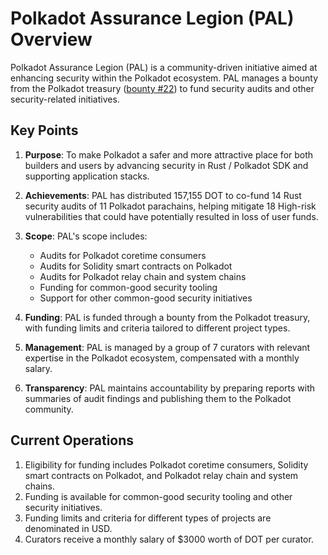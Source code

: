 # Polkadot Assurance Legion (PAL) Overview

Polkadot Assurance Legion (PAL) is a community-driven initiative aimed at enhancing security within the Polkadot ecosystem. PAL manages a bounty from the Polkadot treasury ([bounty #22](https://polkadot.subsquare.io/treasury/bounties/22)) to fund security audits and other security-related initiatives.

## Key Points

1. **Purpose**: To make Polkadot a safer and more attractive place for both builders and users by advancing security in Rust / Polkadot SDK and supporting application stacks.

2. **Achievements**: PAL has distributed 157,155 DOT to co-fund 14 Rust security audits of 11 Polkadot parachains, helping mitigate 18 High-risk vulnerabilities that could have potentially resulted in loss of user funds.

3. **Scope**: PAL's scope includes:
   - Audits for Polkadot coretime consumers
   - Audits for Solidity smart contracts on Polkadot
   - Audits for Polkadot relay chain and system chains
   - Funding for common-good security tooling
   - Support for other common-good security initiatives

4. **Funding**: PAL is funded through a bounty from the Polkadot treasury, with funding limits and criteria tailored to different project types.

5. **Management**: PAL is managed by a group of 7 curators with relevant expertise in the Polkadot ecosystem, compensated with a monthly salary.

6. **Transparency**: PAL maintains accountability by preparing reports with summaries of audit findings and publishing them to the Polkadot community.

## Current Operations

1. Eligibility for funding includes Polkadot coretime consumers, Solidity smart contracts on Polkadot, and Polkadot relay chain and system chains.
2. Funding is available for common-good security tooling and other security initiatives.
3. Funding limits and criteria for different types of projects are denominated in USD.
4. Curators receive a monthly salary of $3000 worth of DOT per curator.
